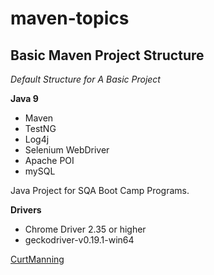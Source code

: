 # maven-topics
## Basic Maven Project Structure

*Default Structure for A Basic Project*

**Java 9**

* Maven
* TestNG
* Log4j
* Selenium WebDriver
* Apache POI
* mySQL

Java Project for SQA Boot Camp Programs. 

**Drivers**

* Chrome Driver 2.35 or higher
* geckodriver-v0.19.1-win64

[CurtManning](https://github.com)